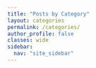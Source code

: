 ```yaml
---
title: "Posts by Category"
layout: categories
permalink: /categories/
author_profile: false
classes: wide
sidebar:
  nav: "site_sidebar"
---
```

